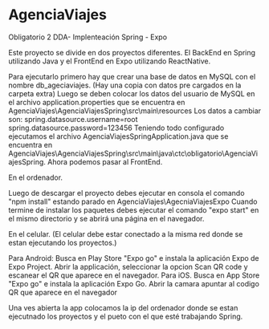 # AgenciaViajes
Obligatorio 2 DDA- Implenteación Spring - Expo 

Este proyecto se divide en dos proyectos diferentes.
El BackEnd en Spring utilizando Java y el FrontEnd en Expo utilizando ReactNative.

Para ejecutarlo primero hay que crear una base de datos en MySQL con el nombre db_ageciaviajes. (Hay una copia con datos pre cargados en la carpeta extra)
Luego se deben colocar los datos del usuario de MySQL en el archivo application.properties que se encuentra en AgenciaViajes\AgenciaViajesSpring\src\main\resources
Los datos a cambiar son:
spring.datasource.username=root
spring.datasource.password=123456
Teniendo todo configurado ejecutamos el archivo AgenciaViajesSpringApplication.java que se encuentra en AgenciaViajes\AgenciaViajesSpring\src\main\java\ctc\obligatorio\AgenciaViajesSpring.
Ahora podemos pasar al FrontEnd.

En el ordenador.

Luego de descargar el proyecto debes ejecutar en consola el comando "npm install" estando parado en AgenciaViajes\AgecniaViajesExpo
Cuando termine de instalar los paquetes debes ejecutar el comando "expo start" en el mismo directorio y se abrirá una página en el navegador.

En el celular. (El celular debe estar conectado a la misma red donde se estan ejecutando los proyectos.)

Para Android:
Busca en Play Store "Expo go" e instala la aplicación Expo de Expo Project.
Abrir la applicación, seleccionar la opcion Scan QR code y escanear el QR que aparece en el navegador.
Para iOS.
Busca en App Store "Expo go" e instala la aplicación Expo Go.
Abrir la camara apuntar al codigo QR que aparece en el navegador

Una ves abierta la app colocamos la ip del ordenador donde se estan ejecutnado los proyectos y el pueto con el que esté trabajando Spring.

